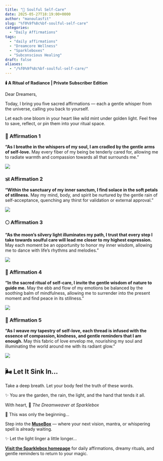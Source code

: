 ```yaml
---
title: "🌿 Soulful Self-Care"
date: 2025-05-27T18:19:00+0000
author: "manoulasfit"
slug: "%f0%9f%8c%bf-soulful-self-care"
categories:
  - "Daily Affirmations"
tags:
  - "daily affirmations"
  - "Dreamcore Wellness"
  - "Sparkleboxes"
  - "Subconscious Healing"
draft: false
aliases:
  - "/%f0%9f%8c%bf-soulful-self-care/"
---
```

**🕯️ A Ritual of Radiance | Private Subscriber Edition**

Dear Dreamers,

Today, I bring you five sacred affirmations — each a gentle whisper from the universe, calling you back to yourself.

Let each one bloom in your heart like wild mint under golden light.
Feel free to save, reflect, or pin them into your ritual space.

### 🌸 **Affirmation 1**

**“As I breathe in the whispers of my soul, I am cradled by the gentle arms of self-love.**
May every fiber of my being be tenderly cared for, allowing me to radiate warmth and compassion towards all that surrounds me.”

![](/vic_aff1-1024x775.jpg)

### 🕉️ **Affirmation 2**

**“Within the sanctuary of my inner sanctum, I find solace in the soft petals of stillness.**
May my mind, body, and spirit be nurtured by the gentle rain of self-acceptance, quenching any thirst for validation or external approval.”

![](/vic_aff2-1024x775.jpg)

### 🌕 **Affirmation 3**

**“As the moon’s silvery light illuminates my path, I trust that every step I take towards soulful care will lead me closer to my highest expression.**
May each moment be an opportunity to honor my inner wisdom, allowing me to dance with life’s rhythms and melodies.”

![](/vic_aff3-1024x775.jpg)

### 🌿 **Affirmation 4**

**“In the sacred ritual of self-care, I invite the gentle wisdom of nature to guide me.**
May the ebb and flow of my emotions be balanced by the soothing balm of mindfulness, allowing me to surrender into the present moment and find peace in its stillness.”

![](/vic_aff4-1024x775.jpg)

### 🧵 **Affirmation 5**

**“As I weave my tapestry of self-love, each thread is infused with the essence of compassion, kindness, and gentle reminders that I am enough.**
May this fabric of love envelop me, nourishing my soul and illuminating the world around me with its radiant glow.”

![](/vict_aff5-1024x775.jpg)

## 🌬️ Let It Sink In...

Take a deep breath.
Let your body feel the truth of these words.

✨ You are the garden, the rain, the light, and the hand that tends it all.

With heart,
🌸 *The Dreamweaver at Sparklebox*

💭 This was only the beginning...

Step into the [**MuseBox**](https://sparklebox.blog/tag/musebox) — where your next vision, mantra, or whispering spell is already waiting.

✨ Let the light linger a little longer...

[**Visit the Sparklebox homepage**](https://sparklebox.blog) for daily affirmations, dreamy rituals, and gentle reminders to return to your magic.
